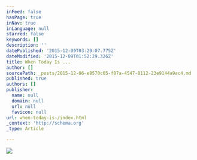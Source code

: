 ```yaml
---
inFeed: false
hasPage: true
inNav: true
inLanguage: null
starred: false
keywords: []
description: ''
datePublished: '2015-12-09T03:29:07.775Z'
dateModified: '2015-12-09T01:52:29.326Z'
title: When Today Is ...
author: []
sourcePath: _posts/2015-12-06-e8570c05-f87a-4547-8112-23e9144a9ac4.md
published: true
authors: []
publisher:
  name: null
  domain: null
  url: null
  favicon: null
url: when-today-is-/index.html
_context: 'http://schema.org'
_type: Article

---
```

![](https://the-grid-user-content.s3-us-west-2.amazonaws.com/5ba415d9-4cb8-4423-951e-e1c91228fbaf.jpg)